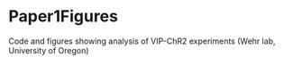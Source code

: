 # Paper1Figures

Code and figures showing analysis of VIP-ChR2 experiments (Wehr lab, University of Oregon)
